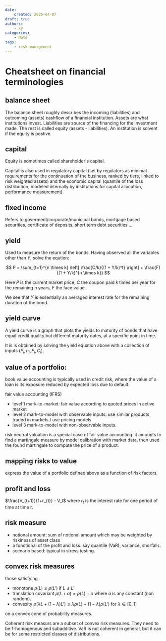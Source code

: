 ```yaml
---
date:
    created: 2025-04-07
draft: true
authors:
    - xy
categories: 
    - Note
tags:
    - risk-management
---
```


# Cheatsheet on financial terminologies

<!-- more -->

## balance sheet

The balance sheet roughly describes the incoming (liabilities) and outcoming (assets) cashflow of a financial institution. Assets are what institutions invest. Liabilities are source of the financing for the investment made. The rest is called equity (assets - liabilities). An institution is solvent if the equity is postive. 

## capital

Equity is sometimes called shareholder's capital. 

Capital is also used in regulatory capital  (set by regulators as minimal requirements for the continuation of the business, ranked by tiers, linked to risk weighted assets) and the economic capital (quantile of the loss distribution, modeled internally by institutions for capital allocation, performance measurement). 

## fixed income

Refers to goverment/corporate/municipal bonds, mortgage based securities, certificate of deposits, short term debt securities ...

## yield

Used to measure the return of the bonds.
Having observed all the variables other than $Y$, solve the eqution:

$$
P = \sum_{t=1}^{n \times k} \left[ \frac{C/k}{(1 + Y/k)^t} \right] + \frac{F}{(1 + Y/k)^{n \times k}}
$$

Here $P$ is the current market price, C the coupon paid $k$ times per year for the remaining $n$ years, $F$ the face value. 

We see that $Y$ is essentially an averaged interest rate for the remaining duration of the bond.


## yield curve

A yield curve is a graph that plots the yields to maturity of bonds that have equal credit quality but different maturity dates, at a specific point in time.

It is is obtained by solving the yield equation above with a collection of inputs $(P_i, n_i, F_i, C_i)$.


## value of a portfolio: 

book value accounting is typically used in credit risk, where the value of a loan is its exposure reduced by expected loss due to default.

fair value accounting (IFRS)

- level 1 mark-to-market: fair value according to quoted prices in active market
- level 2 mark-to-model with observable inputs: use similar products traded in markets / use pricing models 
- level 3 mark-to-model with non-observable inputs.  

risk neutral valuation is a special case of fair value accounting. it amounts to find a martingale measure by model calibration with market data, then used the found martingale to compute the price of a product.   

## mapping risks to value

express the value of a portfolio defined above as a function of risk factors. 

## profit and loss

$\frac{V_{t+1}}{1+r_{t}} - V_t$ where $r_t$ is the interest rate for one period of time at time $t$. 

## risk measure

- notional amount: sum of notional amount which may be weighted by riskiness of asset class
- a functional of the profit and loss. say quantile (VaR), variance, shorfalls. 
- scenario based: typical in stress testing. 

## convex risk measures

those satisfying 

- monotone $\rho( L) \le \rho(L')$ if $L\le L'$
- translation covariant $\rho(L+a) = \rho(L)+a$ where $a$ is any constant (non random).
- convexity $\rho(\lambda L + (1-\lambda)L')\le \lambda \rho(L) + (1-\lambda)\rho(L')$ for $\lambda\in [0,1]$

on a convex cone of probability measures.

Coherent risk measurs are a subset of convex risk measures. They need to be 1-homogenous and subadditive. VaR is not coherent in general, but it can be for some restricted classes of distributions. 



